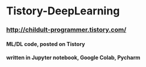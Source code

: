# Tistory-DeepLearning

### http://childult-programmer.tistory.com/
#### ML/DL code, posted on Tistory
#### written in Jupyter notebook, Google Colab, Pycharm 
